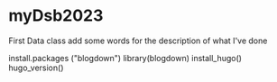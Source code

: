 # myDsb2023
First Data class
add some words for the description of what I've done

install.packages ("blogdown")
library(blogdown)
install_hugo()
hugo_version()

